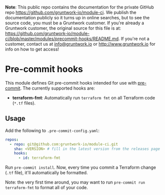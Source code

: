**Note**: This public repo contains the documentation for the private GitHub repo <https://github.com/gruntwork-io/module-ci>.
We publish the documentation publicly so it turns up in online searches, but to see the source code, you must be a Gruntwork customer.
If you're already a Gruntwork customer, the original source for this file is at: <https://github.com/gruntwork-io/module-ci/blob/master/modules/precommit-hooks/README.md>.
If you're not a customer, contact us at <info@gruntwork.io> or <http://www.gruntwork.io> for info on how to get access!

# Pre-commit hooks

This module defines Git pre-commit hooks intended for use with [pre-commit](http://pre-commit.com/). The currently 
supported hooks are:

* **terraform-fmt**: Automatically run `terraform fmt` on all Terraform code (`*.tf` files).




## Usage

Add the following to `.pre-commit-config.yaml`:

```yaml
repos:
  - repo: git@github.com:gruntwork-io/module-ci.git
    sha: <VERSION> # fill in the latest version from the releases page here
    hooks:
      - id: terraform-fmt
```

Run `pre-commit install`. Now, every time you commit a Terraform change (`.tf` file), it'll automatically be formatted.

Note: the very first time around, you may want to run `pre-commit run terraform-fmt` to format all of your code.  

 